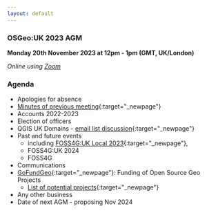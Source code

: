 ```yaml
---
layout: default
---
```


### OSGeo:UK 2023 AGM

**Monday 20th November 2023 at 12pm - 1pm (GMT, UK/London)** 

*Online using [Zoom](https://us06web.zoom.us/j/89884673431?pwd=bq2QfWJk6kgofFAGI7bYcycQTsDNr8.1)*

### Agenda

* Apologies for absence
* [Minutes of previous meeting](./agm2022minutes.html){:target="_newpage"}
* Accounts 2022-2023
* Election of officers
* QGIS UK Domains -  [email list discussion](https://lists.osgeo.org/pipermail/uk/2023-March/001189.html){:target="_newpage"}
* Past and future events 
	- including [FOSS4G:UK Local 2023](https://uk.osgeo.org/foss4guklocal2023/){:target="_newpage"},
	- FOSS4G:UK 2024
	- FOSS4G
* Communications 
* [GoFundGeo](../gofundgeo.html){:target="_newpage"}: Funding of Open Source Geo Projects
	- [List of potential projects](https://docs.google.com/document/d/17XcO2yKaOAT81OihVCf_mSrVdTVoH0tqMNMOat13ywE/edit?usp=sharing){:target="_newpage"}
* Any other business
* Date of next AGM - proposing Nov 2024

